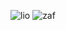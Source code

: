 ![lio](https://github.com/zafranhaider/Dictionary-In-Python/assets/113259072/1f2082b3-a259-44a1-b8bb-f811ef592868)
![zaf](https://github.com/zafranhaider/Dictionary-In-Python/assets/113259072/abe0fab9-a9a0-4364-99a7-b9ee7328a778)
